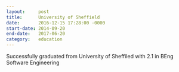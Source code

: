 ```yaml
---
layout:     post
title:      University of Sheffield
date:       2016-12-15 17:28:00 -0000
start-date: 2014-09-20
end-date:   2017-06-20
category:   education
---
```

Successfully graduated from University of Sheffiled with 2.1 in BEng Software Engineering
